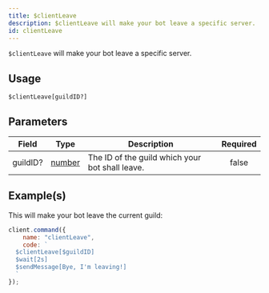 ```yaml
---
title: $clientLeave
description: $clientLeave will make your bot leave a specific server.
id: clientLeave
---
```


`$clientLeave` will make your bot leave a specific server.

## Usage

```aoi
$clientLeave[guildID?]
```

## Parameters

| Field    | Type                                                                                              | Description                                     | Required |
| -------- | ------------------------------------------------------------------------------------------------- | ----------------------------------------------- | :------: |
| guildID? | [number](https://developer.mozilla.org/en-US/docs/Web/JavaScript/Reference/Global_Objects/Number) | The ID of the guild which your bot shall leave. |  false   |

## Example(s)

This will make your bot leave the current guild:

```javascript
client.command({
    name: "clientLeave",
    code: `
  $clientLeave[$guildID]
  $wait[2s]
  $sendMessage[Bye, I'm leaving!]
  `
});
```
